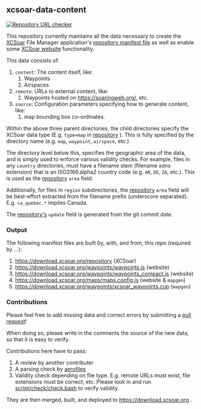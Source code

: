 ## xcsoar-data-content

[![Repository URL checker](https://github.com/XCSoar/xcsoar-data-content/actions/workflows/check_repo_urls.yml/badge.svg)](https://github.com/XCSoar/xcsoar-data-content/actions/workflows/check_repo_urls.yml)

This repository currently maintains all the data necessary to create the [XCSoar](https://xcsoar.org)
File Manager application's [repository manifest file](http://download.xcsoar.org/repository) as well 
as enable some [XCSoar website](https://xcsoar.org/download/data.html) functionality.


This data consists of:

1. `content`: The content itself, like:
   1. Waypoints
   2. Airspaces
2. `remote`: URLs to external content, like:
   1. Waypoints hosted on https://soaringweb.org/, etc.
3. `source`: Configuration parameters specifying how to generate content, like:
   1. map bounding box co-ordinates.

Within the above three parent directories, the child directories specify the XCSoar data type
(E.g.  `type=map` in [repository](http://download.xcsoar.org/repository) ).
This is fully specified by the directory name (e.g. `map`, `waypoint`, `airspace`, etc.) 

The directory level below this, specifies the geographic area of the data, and is simply used to enforce various 
validity checks.
For example, files in any `country` directories, must have a filename stem (filename *sans* extension) that is an
ISO3166.alpha2 country code (e.g. `AR`, `DE`, `ZA`, etc.).
This is used as the [repository](http://download.xcsoar.org/repository) `area` field.

Additionally, for files in `region` subdirectories, the [repository](http://download.xcsoar.org/repository) `area` 
field will be best-effort extracted from the filename prefix (underscore separated).
E.g. `ca_quebec.*` implies Canada.

The [repository's](http://download.xcsoar.org/repository) `update` field is generated from the git commit date.


### Output

The following manifest files are built by, with, and from, this repo (required by ...):

1. https://download.xcsoar.org/repository (XCSoar)
1. https://download.xcsoar.org/waypoints/waypoints.js (website)
1. https://download.xcsoar.org/waypoints/waypoints_compact.js (website)
1. https://download.xcsoar.org/maps/maps.config.js (website & `mapgen`)
1. https://download.xcsoar.org/waypoints/xcsoar_waypoints.cup (`mapgen`)



### Contributions

Please feel free to add missing data and correct errors by submitting a
[pull request](https://help.github.com/en/articles/creating-a-pull-request)!

When doing so, please write in the comments the source of the new  data, so that it is easy to verify.

Contributions here have to pass:

1. A review by another contributer 
2. A parsing check by [aerofiles](https://github.com/Turbo87/aerofiles)
3. Validity check depending on file type. E.g. remote URLs must exist, file extensions must be correct, etc. 
Please look in and run [script/check/check.bash](script/check/check.bash) to verify validity. 

They are then merged, built, and deployed to https://download.xcsoar.org .
